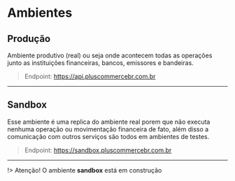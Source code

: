 # Ambientes <!-- {docsify-ignore-all} -->

## Produção

Ambiente produtivo (real) ou seja onde acontecem todas as operações junto as instituições financeiras, bancos, emissores e bandeiras.

> Endpoint: https://api.pluscommercebr.com.br
---

## Sandbox

Esse ambiente é uma replica do ambiente real porem que não executa nenhuma operação ou movimentação financeira de fato, além disso a comunicação com outros serviços são todos em ambientes de testes.

> Endpoint: https://sandbox.pluscommercebr.com.br
---

!> Atenção! O ambiente **sandbox** está em construção
